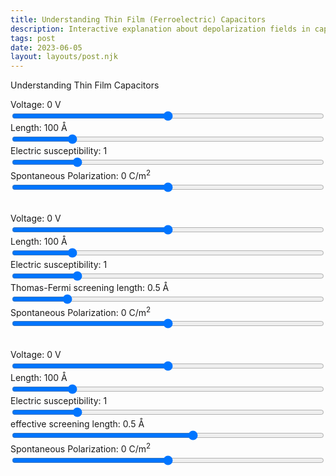 ```yaml
---
title: Understanding Thin Film (Ferroelectric) Capacitors
description: Interactive explanation about depolarization fields in capacitors
tags: post
date: 2023-06-05
layout: layouts/post.njk
---
```


Understanding Thin Film Capacitors

<play-ground>
  <divs>
    <form>
        <div style="display: grid;">
            <label for="V" id="VText">
            Voltage: 0 V
            </label>
            <input id="V" type="range" min="-20" max="20" step="1" value="0" oninput="result()">
        </div>
        <div style="display: grid;">
            <label for="l" id="lText">
            Length: 100 &#8491;
            </label>
            <input id="l" type="range" min="10" max="500" step="10" value="100" oninput="result()">
        </div>
        <div style="display: grid;">
            <label for="chi" id="chiText">
            Electric susceptibility: 1
            </label>
            <input id="chi" type="range" min="0" max="5" step="0.1" value="1" oninput="result()">
        </div>
        <div style="display: grid;">
            <label for="Ps" id="PsText">
            Spontaneous Polarization: 0 C/m<sup>2</sup>
            </label>
            <input id="Ps" type="range" min="-0.5" max="0.5" step="0.05" value="0" oninput="result()">
        </div>
    </form>
  </div>
  <div style="display:flex; flex-wrap: wrap; margin-left: auto; margin-right: auto;">
    <canvas-container>
      <canvas id="electricChart" style="max-width: 380px; height: 300px;"></canvas>
    </canvas-container>
    <canvas-container>
      <canvas id="potentialChart" style="max-width: 380px; height: 300px;"></canvas>
    </canvas-container>
    <canvas-container>
      <canvas id="displacementChart" style="max-width: 380px; height: 300px;"></canvas>
    </canvas-container>
  </div>
</play-ground>

<br>

<play-ground>
  <divs>
    <form>
        <div style="display: grid;">
            <label for="V_TF" id="VText_TF">
            Voltage: 0 V
            </label>
            <input id="V_TF" type="range" min="-20" max="20" step="1" value="0" oninput="result_TF()">
        </div>
        <div style="display: grid;">
            <label for="l_TF" id="lText_TF">
            Length: 100 &#8491;
            </label>
            <input id="l_TF" type="range" min="10" max="500" step="10" value="100" oninput="result_TF()">
        </div>
        <div style="display: grid;">
            <label for="chi_TF" id="chiText_TF">
            Electric susceptibility: 1
            </label>
            <input id="chi_TF" type="range" min="0" max="5" step="0.1" value="1" oninput="result_TF()">
        </div>
        <div style="display: grid;">
            <label for="lambda_TF" id="lambdaText_TF">
            Thomas-Fermi screening length: 0.5 &#8491;
            </label>
            <input id="lambda_TF" type="range" min="0" max="3" step="0.1"  value="0.5" oninput="result_TF()">
        </div>
        <div style="display: grid;">
            <label for="Ps_TF" id="PsText_TF">
            Spontaneous Polarization: 0 C/m<sup>2</sup>
            </label>
            <input id="Ps_TF" type="range" min="-0.5" max="0.5" step="0.05" value="0" oninput="result_TF()">
        </div>
    </form>
  </div>
  <div style="display:flex; flex-wrap: wrap; margin-left: auto; margin-right: auto;">
    <canvas-container>
      <canvas id="electricChart_TF" style="max-width: 380px; height: 300px;"></canvas>
    </canvas-container>
    <canvas-container>
      <canvas id="potentialChart_TF" style="max-width: 380px; height: 300px;"></canvas>
    </canvas-container>
    <canvas-container>
      <canvas id="displacementChart_TF" style="max-width: 380px; height: 300px;"></canvas>
    </canvas-container>
  </div>
</play-ground>

<br>

<play-ground>
  <divs>
    <form>
        <div style="display: grid;">
            <label for="V_series" id="VText_series">
            Voltage: 0 V
            </label>
            <input id="V_series" type="range" min="-20" max="20" step="1" value="0" oninput="result_series()">
        </div>
        <div style="display: grid;">
            <label for="l_series" id="lText_series">
            Length: 100 &#8491;
            </label>
            <input id="l_series" type="range" min="10" max="500" step="10" value="100" oninput="result_series()">
        </div>
        <div style="display: grid;">
            <label for="chi_series" id="chiText_series">
            Electric susceptibility: 1
            </label>
            <input id="chi_series" type="range" min="0" max="5" step="0.1" value="1" oninput="result_series()">
        </div>
        <div style="display: grid;">
            <label for="lambda_series" id="lambdaText_series">
            effective screening length: 0.5 &#8491;
            </label>
            <input id="lambda_series" type="range" min="-3" max="3" step="0.1"  value="0.5" oninput="result_series()">
        </div>
        <div style="display: grid;">
            <label for="Ps_series" id="PsText_series">
            Spontaneous Polarization: 0 C/m<sup>2</sup>
            </label>
            <input id="Ps_series" type="range" min="-0.5" max="0.5" step="0.05" value="0" oninput="result_series()">
        </div>
    </form>
  </div>
  <div style="display:flex; flex-wrap: wrap; margin-left: auto; margin-right: auto;">
    <canvas-container>
      <canvas id="electricChart_series" style="max-width: 380px; height: 300px;"></canvas>
    </canvas-container>
    <canvas-container>
      <canvas id="potentialChart_series" style="max-width: 380px; height: 300px;"></canvas>
    </canvas-container>
    <canvas-container>
      <canvas id="displacementChart_series" style="max-width: 380px; height: 300px;"></canvas>
    </canvas-container>
  </div>
</play-ground>

<script src="https://cdn.jsdelivr.net/npm/chart.js"></script>
<script src="https://cdn.jsdelivr.net/npm/chartjs-plugin-annotation@3.0.1/dist/chartjs-plugin-annotation.min.js"></script>
<script src="/js/capacitors.js"></script>
<script src="/js/capacitors_TF.js"></script>
<script src="/js/capacitors_series.js"></script>




<SpringPhysics withDamping />